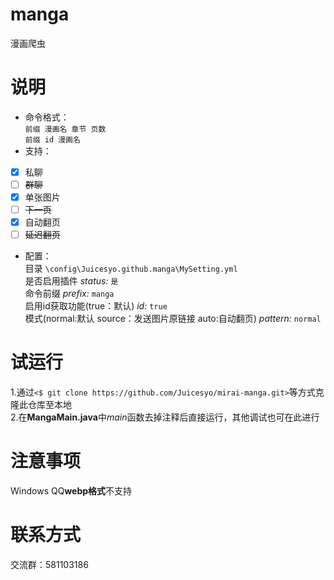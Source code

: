 # manga
漫画爬虫
# 说明
* 命令格式：  
`前缀 漫画名 章节 页数`  
`前缀 id 漫画名`
* 支持：  
- [x] 私聊
- [ ] ~~群聊~~
- [x] 单张图片
- [ ] ~~下一页~~
- [X] 自动翻页
- [ ] ~~延迟翻页~~
* 配置：  
目录 `\config\Juicesyo.github.manga\MySetting.yml`  
    是否启用插件  *status:* `是`  
    命令前缀  *prefix:* `manga `   
	启用id获取功能(true：默认)  *id:* `true`  
    模式(normal:默认 source：发送图片原链接 auto:自动翻页)  *pattern:* `normal`  
# 试运行
1.通过`<$ git clone https://github.com/Juicesyo/mirai-manga.git>`等方式克隆此仓库至本地  
2.在**MangaMain.java**中*main*函数去掉注释后直接运行，其他调试也可在此进行
# 注意事项
Windows QQ**webp格式**不支持  
# 联系方式
交流群：581103186
